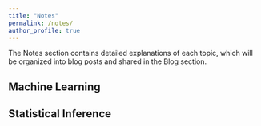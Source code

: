 ```yaml
---
title: "Notes"
permalink: /notes/
author_profile: true
---
```


The Notes section contains detailed explanations of each topic, which will be organized into blog posts and shared in the Blog section. 

## Machine Learning



## Statistical Inference





